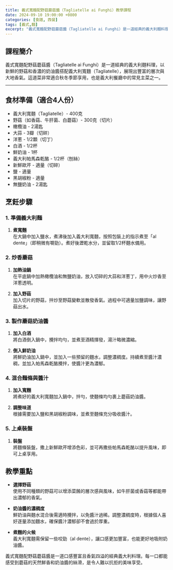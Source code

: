```yaml
---
title: 義式寬麵配野菇蘑菇醬（Tagliatelle ai Funghi）教學課程
date: 2024-09-10 19:00:00 +0800
categories: [食譜, 西餐]
tags: [義式,麵] 
excerpt: "義式寬麵配野菇蘑菇醬（Tagliatelle ai Funghi）是一道經典的義大利麵料理，以新鮮的野菇和香濃的奶油醬搭配義大利寬麵（Tagliatelle），展現出豐富的層次與大地香氣。這道菜非常適合秋冬季節享用，也是義大利餐廳中的常見主菜之一"
---
```


## 課程簡介  
義式寬麵配野菇蘑菇醬（Tagliatelle ai Funghi）是一道經典的義大利麵料理，以新鮮的野菇和香濃的奶油醬搭配義大利寬麵（Tagliatelle），展現出豐富的層次與大地香氣。這道菜非常適合秋冬季節享用，也是義大利餐廳中的常見主菜之一。

---

## 食材準備（適合4人份）

- 義大利寬麵（Tagliatelle）- 400克
- 野菇（如香菇、牛肝菌、白蘑菇）- 300克（切片）
- 橄欖油 - 2湯匙
- 大蒜 - 3瓣（切碎）
- 洋蔥 - 1/2顆（切丁）
- 白酒 - 1/2杯
- 鮮奶油 - 1杯
- 義大利帕馬森乾酪 - 1/2杯（刨絲）
- 新鮮歐芹 - 適量（切碎）
- 鹽 - 適量
- 黑胡椒粉 - 適量
- 無鹽奶油 - 2湯匙

## 烹飪步驟

### 1. **準備義大利麵**

1. **煮寬麵**  
   在大鍋中加入鹽水，煮沸後加入義大利寬麵，按照包裝上的指示煮至「al dente」（即稍微有嚼勁）。煮好後瀝乾水分，並留取1/2杯麵水備用。

### 2. **炒香蘑菇**

1. **加熱油鍋**  
   在平底鍋中加熱橄欖油和無鹽奶油，放入切碎的大蒜和洋蔥丁，用中火炒香至洋蔥透明。

2. **加入野菇**  
   加入切片的野菇，拌炒至野菇變軟並散發香氣。過程中可適量加鹽調味，讓野菇出水。

### 3. **製作蘑菇奶油醬**

1. **加入白酒**  
   將白酒倒入鍋中，攪拌均勻，並煮至酒精揮發，湯汁略微濃縮。

2. **倒入鮮奶油**  
   將鮮奶油加入鍋中，並加入一些預留的麵水，調整濃稠度。持續煮至醬汁濃稠，並加入帕馬森乾酪攪拌，使醬汁更為濃郁。

### 4. **混合麵條與醬汁**

1. **加入寬麵**  
   將煮好的義大利寬麵加入鍋中，拌勻，使麵條均勻裹上蘑菇奶油醬。

2. **調整味道**  
   根據需要加入鹽和黑胡椒粉調味，並煮至麵條充分吸收醬汁。

### 5. **上桌裝盤**

1. **裝盤**  
   將麵條裝盤，撒上新鮮歐芹增添色彩，並可再撒些帕馬森乾酪以提升風味，即可上桌享用。

## 教學重點

- **選擇野菇**  
  使用不同種類的野菇可以增添菜餚的層次感與風味，如牛肝菌或香菇等都能帶出濃郁的香氣。

- **奶油醬的濃稠度**  
  鮮奶油與麵水混合後需適時攪拌，以免醬汁過稀。調整濃稠度時，根據個人喜好逐量添加麵水，確保醬汁濃郁卻不會過於厚重。

- **煮麵的火候**  
  義大利寬麵需保留一些咬勁（al dente），讓口感更加豐富，也能更好地吸附奶油醬。

義式寬麵配野菇蘑菇醬是一道口感豐富且香氣四溢的經典義大利料理。每一口都能感受到蘑菇的天然鮮香和奶油醬的絲滑，是令人難以抗拒的美味享受。
